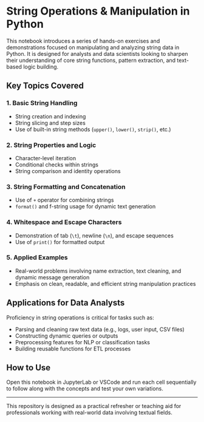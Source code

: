 # String Operations & Manipulation in Python

This notebook introduces a series of hands-on exercises and demonstrations focused on manipulating and analyzing string data in Python. It is designed for analysts and data scientists looking to sharpen their understanding of core string functions, pattern extraction, and text-based logic building.

## Key Topics Covered

### 1. Basic String Handling
- String creation and indexing
- String slicing and step sizes
- Use of built-in string methods (`upper()`, `lower()`, `strip()`, etc.)

### 2. String Properties and Logic
- Character-level iteration
- Conditional checks within strings
- String comparison and identity operations

### 3. String Formatting and Concatenation
- Use of `+` operator for combining strings
- `format()` and f-string usage for dynamic text generation

### 4. Whitespace and Escape Characters
- Demonstration of tab (`\t`), newline (`\n`), and escape sequences
- Use of `print()` for formatted output

### 5. Applied Examples
- Real-world problems involving name extraction, text cleaning, and dynamic message generation
- Emphasis on clean, readable, and efficient string manipulation practices

## Applications for Data Analysts

Proficiency in string operations is critical for tasks such as:
- Parsing and cleaning raw text data (e.g., logs, user input, CSV files)
- Constructing dynamic queries or outputs
- Preprocessing features for NLP or classification tasks
- Building reusable functions for ETL processes

## How to Use

Open this notebook in JupyterLab or VSCode and run each cell sequentially to follow along with the concepts and test your own variations.

---

This repository is designed as a practical refresher or teaching aid for professionals working with real-world data involving textual fields.